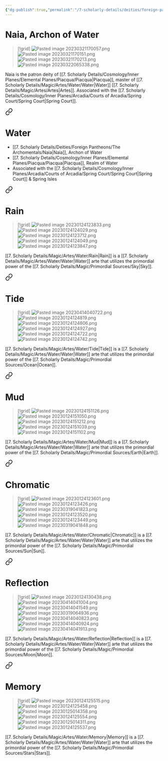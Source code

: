 ```yaml
---
{"dg-publish":true,"permalink":"/7-scholarly-details/deities/foreign-pantheons/the-archomentals/naia/","noteIcon":""}
---
```


# Naia, Archon of Water

>[!grid]
![Pasted image 20230321170057.png](/img/user/x.%20Assets/Attachments/Pasted%20image%2020230321170057.png)
![Pasted image 20230321170151.png](/img/user/x.%20Assets/Attachments/Pasted%20image%2020230321170151.png)
![Pasted image 20230321170213.png](/img/user/x.%20Assets/Attachments/Pasted%20image%2020230321170213.png)
>![Pasted image 20230322065338.png](/img/user/x.%20Assets/Attachments/Pasted%20image%2020230322065338.png)

Naia is the patron deity of [[7. Scholarly Details/Cosmology/Inner Planes/Elemental Planes/Piacqua/Piacqua\|Piacqua]], master of [[7. Scholarly Details/Magic/Artes/Water/Water\|Water]] [[7. Scholarly Details/Magic/Artes/Artes\|Artes]]. Associated with the [[7. Scholarly Details/Cosmology/Inner Planes/Arcadia/Courts of Arcadia/Spring Court/Spring Court\|Spring Court]].


<div class="transclusion internal-embed is-loaded"><a class="markdown-embed-link" href="/7-scholarly-details/magic/artes/water/water/" aria-label="Open link"><svg xmlns="http://www.w3.org/2000/svg" width="24" height="24" viewBox="0 0 24 24" fill="none" stroke="currentColor" stroke-width="2" stroke-linecap="round" stroke-linejoin="round" class="svg-icon lucide-link"><path d="M10 13a5 5 0 0 0 7.54.54l3-3a5 5 0 0 0-7.07-7.07l-1.72 1.71"></path><path d="M14 11a5 5 0 0 0-7.54-.54l-3 3a5 5 0 0 0 7.07 7.07l1.71-1.71"></path></svg></a><div class="markdown-embed">




# Water

- [[7. Scholarly Details/Deities/Foreign Pantheons/The Archomentals/Naia\|Naia]], Archon of Water 
- [[7. Scholarly Details/Cosmology/Inner Planes/Elemental Planes/Piacqua/Piacqua\|Piacqua]], Realm of Water  
- Associated with the [[7. Scholarly Details/Cosmology/Inner Planes/Arcadia/Courts of Arcadia/Spring Court/Spring Court\|Spring Court]] & Spring Isles 


<div class="transclusion internal-embed is-loaded"><a class="markdown-embed-link" href="/7-scholarly-details/magic/artes/water/rain/" aria-label="Open link"><svg xmlns="http://www.w3.org/2000/svg" width="24" height="24" viewBox="0 0 24 24" fill="none" stroke="currentColor" stroke-width="2" stroke-linecap="round" stroke-linejoin="round" class="svg-icon lucide-link"><path d="M10 13a5 5 0 0 0 7.54.54l3-3a5 5 0 0 0-7.07-7.07l-1.72 1.71"></path><path d="M14 11a5 5 0 0 0-7.54-.54l-3 3a5 5 0 0 0 7.07 7.07l1.71-1.71"></path></svg></a><div class="markdown-embed">




# Rain

>[!grid]
>![Pasted image 20230124123833.png](/img/user/x.%20Assets/Attachments/Pasted%20image%2020230124123833.png)
>![Pasted image 20230124124029.png](/img/user/x.%20Assets/Attachments/Pasted%20image%2020230124124029.png)
>![Pasted image 20230124123712.png](/img/user/x.%20Assets/Attachments/Pasted%20image%2020230124123712.png)
>![Pasted image 20230124124049.png](/img/user/x.%20Assets/Attachments/Pasted%20image%2020230124124049.png)
>![Pasted image 20230124123847.png](/img/user/x.%20Assets/Attachments/Pasted%20image%2020230124123847.png)

[[7. Scholarly Details/Magic/Artes/Water/Rain\|Rain]] is a [[7. Scholarly Details/Magic/Artes/Water/Water\|Water]] arte that utilizes the primordial power of the [[7. Scholarly Details/Magic/Primordial Sources/Sky\|Sky]].

</div></div>



<div class="transclusion internal-embed is-loaded"><a class="markdown-embed-link" href="/7-scholarly-details/magic/artes/water/tide/" aria-label="Open link"><svg xmlns="http://www.w3.org/2000/svg" width="24" height="24" viewBox="0 0 24 24" fill="none" stroke="currentColor" stroke-width="2" stroke-linecap="round" stroke-linejoin="round" class="svg-icon lucide-link"><path d="M10 13a5 5 0 0 0 7.54.54l3-3a5 5 0 0 0-7.07-7.07l-1.72 1.71"></path><path d="M14 11a5 5 0 0 0-7.54-.54l-3 3a5 5 0 0 0 7.07 7.07l1.71-1.71"></path></svg></a><div class="markdown-embed">




# Tide

>[!grid]
>![Pasted image 20230414040722.png](/img/user/x.%20Assets/Attachments/Pasted%20image%2020230414040722.png)
>![Pasted image 20230124124819.png](/img/user/x.%20Assets/Attachments/Pasted%20image%2020230124124819.png)
>![Pasted image 20230124124806.png](/img/user/x.%20Assets/Attachments/Pasted%20image%2020230124124806.png)
>![Pasted image 20230124124927.png](/img/user/x.%20Assets/Attachments/Pasted%20image%2020230124124927.png)
>![Pasted image 20230124124722.png](/img/user/x.%20Assets/Attachments/Pasted%20image%2020230124124722.png)
>![Pasted image 20230124124742.png](/img/user/x.%20Assets/Attachments/Pasted%20image%2020230124124742.png)

[[7. Scholarly Details/Magic/Artes/Water/Tide\|Tide]] is a [[7. Scholarly Details/Magic/Artes/Water/Water\|Water]] arte that utilizes the primordial power of the [[7. Scholarly Details/Magic/Primordial Sources/Ocean\|Ocean]].


</div></div>



<div class="transclusion internal-embed is-loaded"><a class="markdown-embed-link" href="/7-scholarly-details/magic/artes/water/mud/" aria-label="Open link"><svg xmlns="http://www.w3.org/2000/svg" width="24" height="24" viewBox="0 0 24 24" fill="none" stroke="currentColor" stroke-width="2" stroke-linecap="round" stroke-linejoin="round" class="svg-icon lucide-link"><path d="M10 13a5 5 0 0 0 7.54.54l3-3a5 5 0 0 0-7.07-7.07l-1.72 1.71"></path><path d="M14 11a5 5 0 0 0-7.54-.54l-3 3a5 5 0 0 0 7.07 7.07l1.71-1.71"></path></svg></a><div class="markdown-embed">




# Mud

>[!grid]
>![Pasted image 20230124151126.png](/img/user/x.%20Assets/Attachments/Pasted%20image%2020230124151126.png)
>![Pasted image 20230124151050.png](/img/user/x.%20Assets/Attachments/Pasted%20image%2020230124151050.png)
>![Pasted image 20230124151212.png](/img/user/x.%20Assets/Attachments/Pasted%20image%2020230124151212.png)
>![Pasted image 20230124151039.png](/img/user/x.%20Assets/Attachments/Pasted%20image%2020230124151039.png)
>![Pasted image 20230124151102.png](/img/user/x.%20Assets/Attachments/Pasted%20image%2020230124151102.png)

[[7. Scholarly Details/Magic/Artes/Water/Mud\|Mud]] is a [[7. Scholarly Details/Magic/Artes/Water/Water\|Water]] arte that utilizes the primordial power of the [[7. Scholarly Details/Magic/Primordial Sources/Earth\|Earth]].

</div></div>



<div class="transclusion internal-embed is-loaded"><a class="markdown-embed-link" href="/7-scholarly-details/magic/artes/water/chromatic/" aria-label="Open link"><svg xmlns="http://www.w3.org/2000/svg" width="24" height="24" viewBox="0 0 24 24" fill="none" stroke="currentColor" stroke-width="2" stroke-linecap="round" stroke-linejoin="round" class="svg-icon lucide-link"><path d="M10 13a5 5 0 0 0 7.54.54l3-3a5 5 0 0 0-7.07-7.07l-1.72 1.71"></path><path d="M14 11a5 5 0 0 0-7.54-.54l-3 3a5 5 0 0 0 7.07 7.07l1.71-1.71"></path></svg></a><div class="markdown-embed">




# Chromatic

>[!grid]
>![Pasted image 20230124123601.png](/img/user/x.%20Assets/Attachments/Pasted%20image%2020230124123601.png)
![Pasted image 20230124123426.png](/img/user/x.%20Assets/Attachments/Pasted%20image%2020230124123426.png)
![Pasted image 20230319041823.png](/img/user/x.%20Assets/Attachments/Pasted%20image%2020230319041823.png)
![Pasted image 20230124123520.png](/img/user/x.%20Assets/Attachments/Pasted%20image%2020230124123520.png)
![Pasted image 20230124123449.png](/img/user/x.%20Assets/Attachments/Pasted%20image%2020230124123449.png)
![Pasted image 20230319041848.png](/img/user/x.%20Assets/Attachments/Pasted%20image%2020230319041848.png)

[[7. Scholarly Details/Magic/Artes/Water/Chromatic\|Chromatic]] is a [[7. Scholarly Details/Magic/Artes/Water/Water\|Water]] arte that utilizes the primordial power of the [[7. Scholarly Details/Magic/Primordial Sources/Sun\|Sun]].

</div></div>



<div class="transclusion internal-embed is-loaded"><a class="markdown-embed-link" href="/7-scholarly-details/magic/artes/water/reflection/" aria-label="Open link"><svg xmlns="http://www.w3.org/2000/svg" width="24" height="24" viewBox="0 0 24 24" fill="none" stroke="currentColor" stroke-width="2" stroke-linecap="round" stroke-linejoin="round" class="svg-icon lucide-link"><path d="M10 13a5 5 0 0 0 7.54.54l3-3a5 5 0 0 0-7.07-7.07l-1.72 1.71"></path><path d="M14 11a5 5 0 0 0-7.54-.54l-3 3a5 5 0 0 0 7.07 7.07l1.71-1.71"></path></svg></a><div class="markdown-embed">




# Reflection

>[!grid]
>![Pasted image 20230124130438.png](/img/user/x.%20Assets/Attachments/Pasted%20image%2020230124130438.png)
>![Pasted image 20230414041004.png](/img/user/x.%20Assets/Attachments/Pasted%20image%2020230414041004.png)
>![Pasted image 20230414041549.png](/img/user/x.%20Assets/Attachments/Pasted%20image%2020230414041549.png)
>![Pasted image 20230319064936.png](/img/user/x.%20Assets/Attachments/Pasted%20image%2020230319064936.png)
>![Pasted image 20230414040823.png](/img/user/x.%20Assets/Attachments/Pasted%20image%2020230414040823.png)
>![Pasted image 20230414040924.png](/img/user/x.%20Assets/Attachments/Pasted%20image%2020230414040924.png)
>![Pasted image 20230414041913.png](/img/user/x.%20Assets/Attachments/Pasted%20image%2020230414041913.png)

[[7. Scholarly Details/Magic/Artes/Water/Reflection\|Reflection]] is a [[7. Scholarly Details/Magic/Artes/Water/Water\|Water]] arte that utilizes the primordial power of the [[7. Scholarly Details/Magic/Primordial Sources/Moon\|Moon]].



</div></div>



<div class="transclusion internal-embed is-loaded"><a class="markdown-embed-link" href="/7-scholarly-details/magic/artes/water/memory/" aria-label="Open link"><svg xmlns="http://www.w3.org/2000/svg" width="24" height="24" viewBox="0 0 24 24" fill="none" stroke="currentColor" stroke-width="2" stroke-linecap="round" stroke-linejoin="round" class="svg-icon lucide-link"><path d="M10 13a5 5 0 0 0 7.54.54l3-3a5 5 0 0 0-7.07-7.07l-1.72 1.71"></path><path d="M14 11a5 5 0 0 0-7.54-.54l-3 3a5 5 0 0 0 7.07 7.07l1.71-1.71"></path></svg></a><div class="markdown-embed">




# Memory

>[!grid]
>![Pasted image 20230124125515.png](/img/user/x.%20Assets/Attachments/Pasted%20image%2020230124125515.png)
>![Pasted image 20230124125458.png](/img/user/x.%20Assets/Attachments/Pasted%20image%2020230124125458.png)
>![Pasted image 20230125014358.png](/img/user/x.%20Assets/Attachments/Pasted%20image%2020230125014358.png)
>![Pasted image 20230124125554.png](/img/user/x.%20Assets/Attachments/Pasted%20image%2020230124125554.png)
>![Pasted image 20230125014311.png](/img/user/x.%20Assets/Attachments/Pasted%20image%2020230125014311.png)
>![Pasted image 20230124125537.png](/img/user/x.%20Assets/Attachments/Pasted%20image%2020230124125537.png)

[[7. Scholarly Details/Magic/Artes/Water/Memory\|Memory]] is a [[7. Scholarly Details/Magic/Artes/Water/Water\|Water]] arte that utilizes the primordial power of the [[7. Scholarly Details/Magic/Primordial Sources/Stars\|Stars]].

</div></div>



</div></div>
